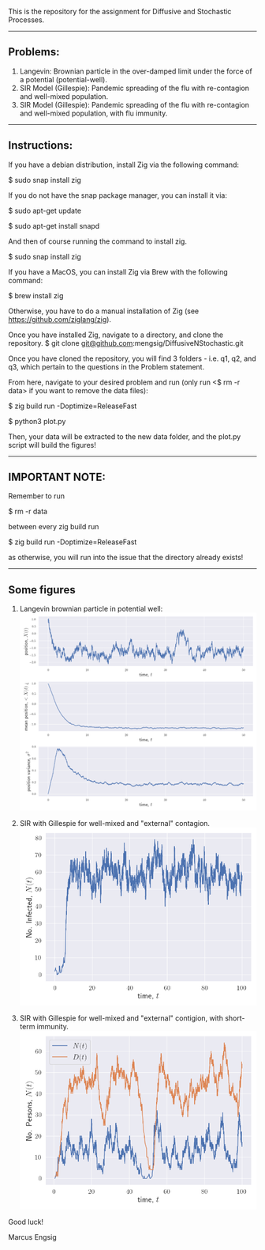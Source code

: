 This is the repository for the assignment for Diffusive and Stochastic Processes.

--------------------------------
Problems:
--------------------------------
1. Langevin: Brownian particle in the over-damped limit under the force of a potential (potential-well).
2. SIR Model (Gillespie): Pandemic spreading of the flu with re-contagion and well-mixed population.
3. SIR Model (Gillespie): Pandemic spreading of the flu with re-contagion and well-mixed population, with flu immunity.

--------------------------------
Instructions:
--------------------------------
If you have a debian distribution, install Zig via the following command:

$ sudo snap install zig

If you do not have the snap package manager, you can install it via:

$ sudo apt-get update

$ sudo apt-get install snapd

And then of course running the command to install zig.

$ sudo snap install zig


If you have a MacOS, you can install Zig via Brew with the following command:

$ brew install zig

Otherwise, you have to do a manual installation of Zig (see https://github.com/ziglang/zig).

Once you have installed Zig, navigate to a directory, and clone the repository.
$ git clone git@github.com:mengsig/DiffusiveNStochastic.git

Once you have cloned the repository, you will find 3 folders - i.e. q1, q2, and q3, which pertain to the questions in the Problem statement.

From here, navigate to your desired problem and run (only run <$ rm -r data> if you want to remove the data files):

$ zig build run -Doptimize=ReleaseFast

$ python3 plot.py

Then, your data will be extracted to the new data folder, and the plot.py script will build the figures!

--------------------------------
IMPORTANT NOTE: 
--------------------------------
Remember to run 

$ rm -r data

between every zig build run

$ zig build run -Doptimize=ReleaseFast

as otherwise, you will run into the issue that the directory already exists!

--------------------------------
Some figures
--------------------------------
1. Langevin brownian particle in potential well:
![Model](https://github.com/mengsig/DiffusiveNStochastic/blob/main/q1/q1_plot.png?raw=true)

2. SIR with Gillespie for well-mixed and "external" contagion.
![Model](https://github.com/mengsig/DiffusiveNStochastic/blob/main/q2/q2_plot.png?raw=true)

3. SIR with Gillespie for well-mixed and "external" contigion, with short-term immunity.
![Model](https://github.com/mengsig/DiffusiveNStochastic/blob/main/q3/q3_plot.png?raw=true)

Good luck!

Marcus Engsig
